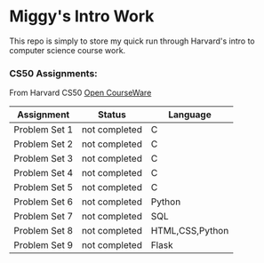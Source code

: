 # Miggy's Intro Work 
This repo is simply to store my quick run through Harvard's intro to computer science course work.

### CS50 Assignments:
From Harvard CS50 [Open CourseWare](https://cs50.harvard.edu/x/2021/)


| Assignment                   |    Status     |     Language    |
| ---------------------------- | ------------- | --------------- |
| Problem Set 1                | not completed |         C       | 
| Problem Set 2                | not completed |         C       |         
| Problem Set 3                | not completed |         C       |
| Problem Set 4                | not completed |         C       |
| Problem Set 5                | not completed |         C       |
| Problem Set 6                | not completed |       Python    |
| Problem Set 7                | not completed |        SQL      |
| Problem Set 8                | not completed | HTML,CSS,Python |
| Problem Set 9                | not completed |       Flask     |
